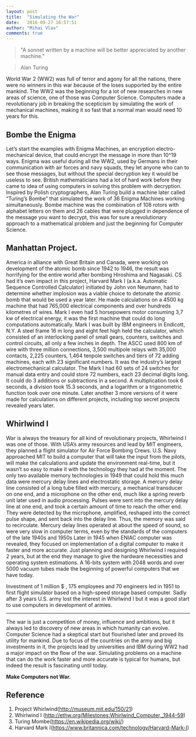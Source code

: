 ```yaml
---
layout: post
title:  "Simulating the War"
date:   2016-09-27 16:57:51
author: "Mihai Vlas"
comments: true
---
```


> "A sonnet written by a machine will be better appreciated by another machine."

>  Alan Turing

World War 2 (WW2) was full of terror and agony for all the nations, there were no winners in this war because of the loses supported by the entire mankind. The WW2 was the beginning for a lot of new researches in new areas of science, one of those was Computer Science. Computers made a revolutionary job in breaking the scepticism by simulating the work of mechanical machines, making it so fast that a normal man would need 10 years for this.

**Bombe the Enigma**
-----------------

Let’s start the examples with Enigma Machines, an encryption electro-mechanical device, that could encrypt the message in more than 10^19 ways. Enigma was useful during all the WW2, used by Germans in their communication with air forces and navy squads, they let anyone who can to see those messages, but without the special decryption key it would be useless to see.
British mathematicians had a lot of hard work before they came to idea of using computers in solving this problem with decryption. Inspired by Polish cryptographers, Alan Turing build a machine later called “Turing’s Bombe” that simulated the work of 36 Enigma Machines working simultaneously. Bombe machine was the combination of 108 rotors with alphabet letters on them and 26 cables that were plugged in dependence of the message you want to decrypt, this was for sure a revolutionary approach to a mathematical problem and just the beginning for Computer Science.

**Manhattan Project.**
------------------
America in alliance with Great Britain and Canada, were working on development of the atomic bomb since 1942 to 1946, the result was horrifying for the entire world after bombing Hiroshima and Nagasaki. CS had it’s own impact in this project, Harvard Mark I (a.k.a. Automatic Sequence Controlled Calculator) initiated by John von Neumann, had to determine whether implosion was a viable choice to detonate the atomic bomb that would be used a year later. He made calculations on a 4500 kg machine that had 765,000 electrical components and over hundreds kilometres of wires. Mark I even had 5 horsepowers motor consuming 3,7 kw of electrical energy, it was the first machine that could do long computations automatically. Mark I was built by IBM engineers in Endicott, N.Y. A steel frame 16 m long and eight feet high held the calculator, which consisted of an interlocking panel of small gears, counters, switches and control circuits, all only a few inches in depth. The ASCC used 800 km of wire with three million connections, 3,500 multipole relays with 35,000 contacts, 2,225 counters, 1,464 tenpole switches and tiers of 72 adding machines, each with 23 significant numbers. It was the industry’s largest electromechanical calculator.
The Mark I had 60 sets of 24 switches for manual data entry and could store 72 numbers, each 23 decimal digits long. It could do 3 additions or subtractions in a second. A multiplication took 6 seconds, a division took 15.3 seconds, and a logarithm or a trigonometric function took over one minute.
Later another 3 more versions of it were made for calculations on different projects, including top secret projects revealed years later. 

**Whirlwind I**
-----------
War is always the treasury for all kind of revolutionary projects, Whirlwind I was one of those. With USA’s army resources and lead by MIT engineers, they planned a flight simulator for Air Force Bombing Crews. U.S. Navy approached MIT to build a computer that will take the input from the pilots, will make the calculations and update the environment real-time, but it wasn’t so easy to make it with the technology they had at the moment. The only two available memory technologies in 1949 that could hold this much data were mercury delay lines and electrostatic storage.
A mercury delay line consisted of a long tube filled with mercury, a mechanical transducer on one end, and a microphone on the other end, much like a spring reverb unit later used in audio processing. Pulses were sent into the mercury delay line at one end, and took a certain amount of time to reach the other end. They were detected by the microphone, amplified, reshaped into the correct pulse shape, and sent back into the delay line. Thus, the memory was said to recirculate.
Mercury delay lines operated at about the speed of sound, so were very slow in computer terms, even by the standards of the computers of the late 1940s and 1950s
Later in 1945 when ENIAC computer was revealed, they focused on implementation of a digital computer to make it faster and more accurate. Just planning and designing Whirlwind I required 2 years, but at the end they manage to give the hardware necessities and operating system estimations. A 16-bits system  with 2048 words and over 5000 vacuum tubes made the beginning of powerful computers that we have today.

 Investment of 1 million $ , 175 employees and 70 engineers led in 1951 to first flight simulator based on a high-speed storage based computer. Sadly after 3 years U.S. army lost the interest in Whirlwind I but it was a good start to use computers in development of armies.


-----
The war is just a competition of money, influence and ambitions, but it always led to discovery of new areas in which humanity can evolve. Computer Science had a skeptical start but flourished later and proved its utility for mankind. Due to focus of the countries on the army and big investments in it, the projects lead by universities and IBM during WW2 had a major impact on the flow of the war. Simulating problems on a machine that can do the work faster and more accurate is typical for humans, but indeed the result is fascinating until today.


**Make Computers not War.**

Reference
---------

 1. Project Whirlwind(http://museum.mit.edu/150/21)
 2. Whirlwind I (http://ethw.org/Milestones:Whirlwind_Computer,_1944-59)
 3. Turing Mombe(https://en.wikipedia.org/wiki/)
 4. Harvard Mark I(https://www.britannica.com/technology/Harvard-Mark-I)